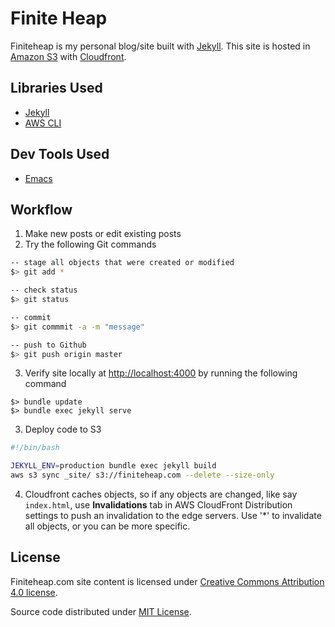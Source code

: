 # Finite Heap #

Finiteheap is my personal blog/site built
with [Jekyll](http://jekyllrb.com). This site is hosted
in [Amazon S3](https://aws.amazon.com/s3/)
with [Cloudfront](https://aws.amazon.com/cloudfront/).

## Libraries Used ##
+ [Jekyll](http://jekyllrb.com)
+ [AWS CLI](http://docs.aws.amazon.com/cli/latest/userguide/cli-s3.html)

## Dev Tools Used ##
+ [Emacs](https://www.gnu.org/software/emacs/)

## Workflow ##

1. Make new posts or edit existing posts
2. Try the following Git commands

```bash
-- stage all objects that were created or modified 
$> git add *

-- check status
$> git status

-- commit
$> git commmit -a -m "message"

-- push to Github
$> git push origin master

```

3. Verify site locally at [http://localhost:4000](http://localhost:4000) by
   running the following command

```
$> bundle update
$> bundle exec jekyll serve
```

3. Deploy code to S3

```bash
#!/bin/bash

JEKYLL_ENV=production bundle exec jekyll build
aws s3 sync _site/ s3://finiteheap.com --delete --size-only

```

4. Cloudfront caches objects, so if any objects are changed, like say
   `index.html`, use **Invalidations** tab in AWS CloudFront Distribution
   settings to push an invalidation to the edge servers. Use '*' to invalidate
   all objects, or you can be more specific.

## License ##

Finiteheap.com site content is licensed under [Creative Commons
Attribution 4.0 license](https://creativecommons.org/licenses/by/4.0/).

Source code distributed under [MIT License](https://finiteheap.com/MIT-LICENSE).
